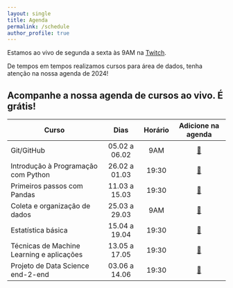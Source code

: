 ```yaml
---
layout: single
title: Agenda
permalink: /schedule
author_profile: true
---
```


Estamos ao vivo de segunda a sexta às 9AM na [Twitch](https://twitch.tv/teomewhy).

De tempos em tempos realizamos cursos para área de dados, tenha atenção na nossa agenda de 2024!

## Acompanhe a nossa agenda de cursos ao vivo. É grátis!

| Curso | Dias | Horário | Adicione na agenda |
| ----- | :--: | :-----: | :----: |
| Git/GitHub | 05.02 a 06.02 | 9AM | [:link:](https://calendar.google.com/calendar/event?action=TEMPLATE&tmeid=NTB0dmhramZmcG91NzZiY29hYXY4NnZra2JfMjAyNDAyMDVUMTIwMDAwWiB0ZW9AdGVvbWV3aHkub3Jn&tmsrc=teo%40teomewhy.org&scp=ALL) |
| Introdução à Programação com Python | 26.02 a 01.03 | 19:30 | [:link:](https://calendar.google.com/calendar/event?action=TEMPLATE&tmeid=NmEwdm5wcGdpcGNxMDJqM2UxbHMzdmc3ZnNfMjAyNDAyMjZUMjIzMDAwWiB0ZW9AdGVvbWV3aHkub3Jn&tmsrc=teo%40teomewhy.org&scp=ALL) |
| Primeiros passos com Pandas | 11.03 a 15.03 | 19:30 | [:link:](https://calendar.google.com/calendar/event?action=TEMPLATE&tmeid=NW4wNjV0bXNocjIyMGNhNzI1YjNwbjVpb2VfMjAyNDAzMTFUMjIzMDAwWiB0ZW9AdGVvbWV3aHkub3Jn&tmsrc=teo%40teomewhy.org&scp=ALL) |
| Coleta e organização de dados | 25.03 a 29.03 | 9AM | [:link:](https://calendar.google.com/calendar/event?action=TEMPLATE&tmeid=NTB0dmhramZmcG91NzZiY29hYXY4NnZra2JfMjAyNDAzMjVUMTIwMDAwWiB0ZW9AdGVvbWV3aHkub3Jn&tmsrc=teo%40teomewhy.org&scp=ALL) |
| Estatística básica | 15.04 a 19.04 | 19:30 | [:link:](https://calendar.google.com/calendar/event?action=TEMPLATE&tmeid=MTZib3R1YmpvZzEwdnUzMHNxMXNvajhiazdfMjAyNDA0MTVUMjIzMDAwWiB0ZW9AdGVvbWV3aHkub3Jn&tmsrc=teo%40teomewhy.org&scp=ALL) |
| Técnicas de Machine Learning e aplicações | 13.05 a 17.05 | 19:30 | [:link:](https://calendar.google.com/calendar/event?action=TEMPLATE&tmeid=NzltY24yM2piYjB1YXVvdnAxZ2RsNDUwZmNfMjAyNDA1MTNUMjIxNTAwWiB0ZW9AdGVvbWV3aHkub3Jn&tmsrc=teo%40teomewhy.org&scp=ALL) |
| Projeto de Data Science end-2-end | 03.06 a 14.06 | 19:30 | [:link:](https://calendar.google.com/calendar/event?action=TEMPLATE&tmeid=NWVrdGU3N3BrNTlzcjZoMXZ1N3RoanJtdjhfMjAyNDA2MDNUMjIzMDAwWiB0ZW9AdGVvbWV3aHkub3Jn&tmsrc=teo%40teomewhy.org&scp=ALL) |